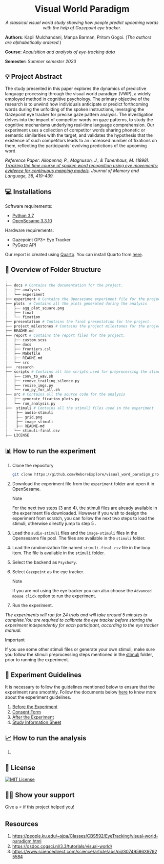 <h1 align="center">Visual World Paradigm</h1>
<p align="center"><i>A classical visual world study showing how people predict upcoming words with the help of Gazepoint eye tracker.</i></p>



**Authors**: Kapil Mulchandani, Manpa Barman, Pritom Gogoi. (*The authors are alphabetically ordered.*)

**Course:** *Acquisition and analysis of eye-tracking data*

**Semester:** *Summer semester 2023*

## :bulb: Project Abstract
 The study presented in this paper explores the dynamics of predictive language processing through the visual world paradigm (VWP), a widely employed method in cognitive psychology. The primary objective of the research is to unwind how individuals anticipate or predict forthcoming words during the unfolding of the spoken instructions, leveraging the Gazepoint eye tracker for precise gaze pattern analysis. The investigation delves into the impact of competitor words on gaze patterns, to study the cognitive mechanisms underlying real-time language comprehension. Our experiment uses a collection of competitor words sharing phonetic or semantic similarities with the target, and validates the hypothesis that the existence of such competitors leads to an increased number of fixations on them, reflecting the participants' evolving predictions of the upcoming word.

 _Reference Paper: Allopenna, P., Magnuson, J., & Tanenhaus, M. (1998). [Tracking the time course of spoken word recognition using eye movements: evidence for continuous mapping models](https://www.sciencedirect.com/science/article/abs/pii/S0749596X97925584). Journal of Memory and Language, 38, 419-439._

## :computer: Installations

Software requirements: 
- [Python 3.7](https://www.python.org/downloads/)
- [OpenSesame 3.3.10](https://osdoc.cogsci.nl/4.0/download/)

Hardware requirements:
- Gazepoint GP3+ Eye Tracker
- [PyGaze API](https://www.gazept.com/dl/Gazepoint_API_v2.0.pdf)

Our report is created using [Quarto](report/README.md). You can install Quarto from [here](https://quarto.org/docs/get-started/).


## :page_facing_up: Overview of Folder Structure 

```bash
.
├── docs # Contains the documentation for the project.
│   ├── analysis
│   └── experiment
├── experiment # Contains the Opensesame experiment file for the project.
├── plots  # Contains all the plots generated during the analysis
│   ├── agg_plot_square.png
│   ├── final
│   └── fixation
├── presentation # Contains the final presentation for the project.
├── project_milestones # Contains the project milestones for the project.
├── README.md
├── report # Contains the report files for the project.
│   ├── custom.scss
│   ├── docs
│   ├── frontiers.csl
│   ├── Makefile
│   ├── README.md
│   └── src
├── _research 
├── scripts # Contains all the scripts used for preprocessing the stimuli
│   ├── conv_to_wav.sh
│   ├── remove_trailing_silence.py
│   ├── resize_imgs.py
│   └── run_py_for_all.sh
├── src # Contains all the source code for the analysis
│   ├── generate_fixation_plots.py
│   └── run_analysis.py
├──  stimuli # Contains all the stimuli files used in the experiment
│    ├── audio-stimuli
│    ├── grid.png
│    ├── image-stimuli
│    ├── README-md
│   └── stimuli-final.csv
├── LICENSE

```
## :bar_chart: How to run the experiment

1. Clone the repository 
        
    ```bash
    git clone https://github.com/ReboreExplore/visual_word_paradigm_project
    ```
2. Download the experiment file from the ```experiment``` folder and open it in OpenSesame.

    > [!NOTE]  
    > For the next two steps (3 and 4), the stimuli files are already available in the experiment file downloaded. However if you wish to design the experiment from scratch, you can follow the next two steps to load the stimuli,  otherwise directly jump to step 5 .

3. Load the ```audio-stimuli``` files and the ```image-stimuli``` files in the Opensesame file pool. The files are available in the ```stimuli``` folder.
4. Load the randomization file named ```stimuli-final.csv``` file in the loop item. The file is available in the ```stimuli``` folder.
5. Select the backend as ```PsychoPy```.
6. Select ```Gazepoint``` as the eye tracker. 
    > [!NOTE]  
    > If you are not using the eye tracker you can also choose the ```Advanced mouse click``` option to run the experiment.
7. Run the experiment.

_The experiments will run for 24 trials and will take around 5 minutes to complete.You are required to calibrate the eye tracker before starting the experiment independently for each participant, according to the eye tracker manual._

> [!IMPORTANT]  
> If you use some other stimuli files or generate your own stimuli, make sure you follow the stimuli preprocessing steps mentioned in the [stimuli](stimuli/README.md) folder, prior to running the experiment.

## :closed_book: Experiment Guidelines

It is necessary to follow the guidelines mentioned below to ensure that the experiment runs smoothly. Follow the documents below [here](docs/experiment/) to know more about the experiment guidelines.

1. [Before the Experiment](docs/experiment/before_the_experiment.md)
2. [Consent Form](docs/experiment/consent_form.pdf)
3. [After the Experiment](docs/experiment/after_the_experiment.md)
4. [Study Information Sheet](docs/experiment/study_subject_information_and_questionaire.md)

## :chart_with_upwards_trend: How to run the analysis

1. 

## :pencil: License

[![MIT License](https://img.shields.io/github/license/roypriyanshu02/Impressive-Profile-Readmes?style=for-the-badge)](https://github.com/roypriyanshu02/impressive-profile-readmes/blob/main/LICENSE)

## :man_astronaut: Show your support

Give a ⭐️ if this project helped you!

## Resources
1. https://people.ku.edu/~sjpa/Classes/CBS592/EyeTracking/visual-world-paradigm.html
2. https://osdoc.cogsci.nl/3.3/tutorials/visual-world/
3. https://www.sciencedirect.com/science/article/abs/pii/S0749596X97925584